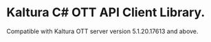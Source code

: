# Kaltura C# OTT API Client Library.
Compatible with Kaltura OTT server version 5.1.20.17613 and above.
